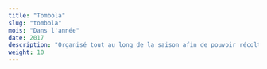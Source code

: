 ```yaml
---
title: "Tombola"
slug: "tombola"
mois: "Dans l'année"
date: 2017
description: "Organisé tout au long de la saison afin de pouvoir récolter des fonds nous permettant de pouvoir assumer financièrement les déplacements en compétition les locations de costumes et autres achats divers."
weight: 10
---
```

